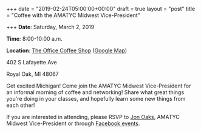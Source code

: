 +++
date = "2019-02-24T05:00:00+00:00"
draft = true
layout = "post"
title = "Coffee with the AMATYC Midwest Vice-President"

+++
**Date**: Saturday, March 2, 2019

**Time**: 8:00-10:00 a.m.

**Location**: [The Office Coffee Shop](http://www.theofficecoffeeshop.com) ([Google Map](https://www.google.com/maps/place/The+Office+Coffee+Shop/@42.4870626,-83.1501456,17z/data=!3m1!4b1!4m5!3m4!1s0x8824cf4139dacc97:0x9e6aa8575493c407!8m2!3d42.4870626!4d-83.1479569))

402 S Lafayette Ave

Royal Oak, MI  48067

Get excited Michigan! Come join the AMATYC Midwest Vice-President for an informal morning of coffee and networking! Share what great things you're doing in your classes, and hopefully learn some new things from each other!

If you are interested in attending, please RSVP to [Jon Oaks](mailto://jonnyoaks@gmail.com), AMATYC Midwest Vice-President or through [Facebook events](https://www.facebook.com/events/657861614612004/).